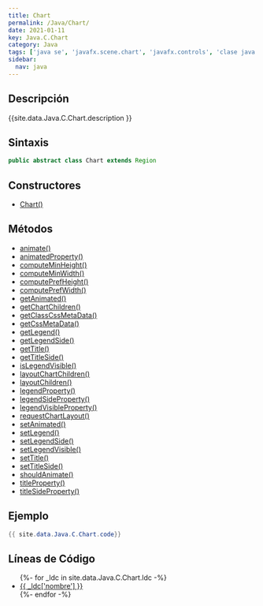 ```yaml
---
title: Chart
permalink: /Java/Chart/
date: 2021-01-11
key: Java.C.Chart
category: Java
tags: ['java se', 'javafx.scene.chart', 'javafx.controls', 'clase java', 'JavaFX 2.0']
sidebar: 
  nav: java
---
```


## Descripción
{{site.data.Java.C.Chart.description }}

## Sintaxis
~~~java
public abstract class Chart extends Region
~~~

## Constructores
* [Chart()](/Java/Chart/Chart/)

## Métodos
* [animate()](/Java/Chart/animate)
* [animatedProperty()](/Java/Chart/animatedProperty)
* [computeMinHeight()](/Java/Chart/computeMinHeight)
* [computeMinWidth()](/Java/Chart/computeMinWidth)
* [computePrefHeight()](/Java/Chart/computePrefHeight)
* [computePrefWidth()](/Java/Chart/computePrefWidth)
* [getAnimated()](/Java/Chart/getAnimated)
* [getChartChildren()](/Java/Chart/getChartChildren)
* [getClassCssMetaData()](/Java/Chart/getClassCssMetaData)
* [getCssMetaData()](/Java/Chart/getCssMetaData)
* [getLegend()](/Java/Chart/getLegend)
* [getLegendSide()](/Java/Chart/getLegendSide)
* [getTitle()](/Java/Chart/getTitle)
* [getTitleSide()](/Java/Chart/getTitleSide)
* [isLegendVisible()](/Java/Chart/isLegendVisible)
* [layoutChartChildren()](/Java/Chart/layoutChartChildren)
* [layoutChildren()](/Java/Chart/layoutChildren)
* [legendProperty()](/Java/Chart/legendProperty)
* [legendSideProperty()](/Java/Chart/legendSideProperty)
* [legendVisibleProperty()](/Java/Chart/legendVisibleProperty)
* [requestChartLayout()](/Java/Chart/requestChartLayout)
* [setAnimated()](/Java/Chart/setAnimated)
* [setLegend()](/Java/Chart/setLegend)
* [setLegendSide()](/Java/Chart/setLegendSide)
* [setLegendVisible()](/Java/Chart/setLegendVisible)
* [setTitle()](/Java/Chart/setTitle)
* [setTitleSide()](/Java/Chart/setTitleSide)
* [shouldAnimate()](/Java/Chart/shouldAnimate)
* [titleProperty()](/Java/Chart/titleProperty)
* [titleSideProperty()](/Java/Chart/titleSideProperty)

## Ejemplo
~~~java
{{ site.data.Java.C.Chart.code}}
~~~

## Líneas de Código
<ul>
{%- for _ldc in site.data.Java.C.Chart.ldc -%}
   <li>
       <a href="{{_ldc['url'] }}">{{ _ldc['nombre'] }}</a>
   </li>
{%- endfor -%}
</ul>
